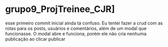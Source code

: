 # grupo9_ProjTreinee_CJR]

esse primeiro commit inicial ainda tá confuso. Eu tentei fazer a crud com as rotas para os posts, usuários e comentários, além de um modal que funcionasse. O modal abre e funciona, porém ele não cria nenhuma publicação ao clicar publicar
